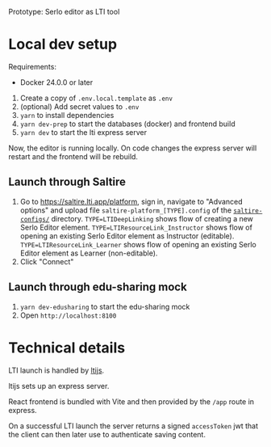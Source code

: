 Prototype: Serlo editor as LTI tool

# Local dev setup

Requirements:

- Docker 24.0.0 or later

1. Create a copy of `.env.local.template` as `.env`
2. (optional) Add secret values to `.env`
3. `yarn` to install dependencies
4. `yarn dev-prep` to start the databases (docker) and frontend build
5. `yarn dev` to start the lti express server

Now, the editor is running locally. On code changes the express server will
restart and the frontend will be rebuild.

## Launch through Saltire

1. Go to https://saltire.lti.app/platform, sign in, navigate to "Advanced
   options" and upload file `saltire-platform_[TYPE].config` of the
   [`saltire-configs/`](./saltire-configs) directory. `TYPE=LTIDeepLinking`
   shows flow of creating a new Serlo Editor element.
   `TYPE=LTIResourceLink_Instructor` shows flow of opening an existing Serlo
   Editor element as Instructor (editable). `TYPE=LTIResourceLink_Learner` shows
   flow of opening an existing Serlo Editor element as Learner (non-editable).
2. Click "Connect"

## Launch through edu-sharing mock

1. `yarn dev-edusharing` to start the edu-sharing mock
2. Open `http://localhost:8100`

# Technical details

LTI launch is handled by [ltijs](https://github.com/Cvmcosta/ltijs/).

ltijs sets up an express server.

React frontend is bundled with Vite and then provided by the `/app` route in
express.

On a successful LTI launch the server returns a signed `accessToken` jwt that
the client can then later use to authenticate saving content.
